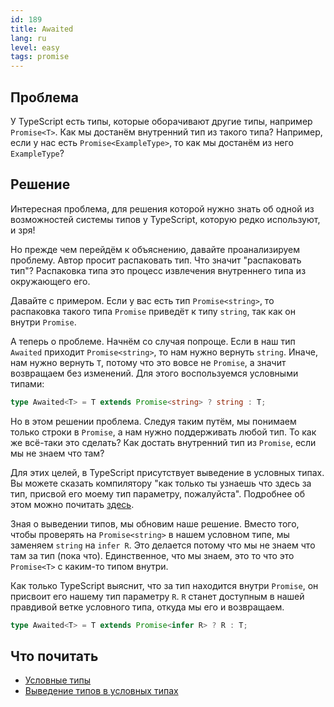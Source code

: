 ```yaml
---
id: 189
title: Awaited
lang: ru
level: easy
tags: promise
---
```


## Проблема

У TypeScript есть типы, которые оборачивают другие типы, например `Promise<T>`.
Как мы достанём внутренний тип из такого типа?
Например, если у нас есть `Promise<ExampleType>`, то как мы достанём из него `ExampleType`?

## Решение

Интересная проблема, для решения которой нужно знать об одной из возможностей системы типов у TypeScript, которую редко используют, и зря!

Но прежде чем перейдём к объяснению, давайте проанализируем проблему.
Автор просит распаковать тип.
Что значит "распаковать тип"?
Распаковка типа это процесс извлечения внутреннего типа из окружающего его.

Давайте с примером.
Если у вас есть тип `Promise<string>`, то распаковка такого типа `Promise` приведёт к типу `string`, так как он внутри `Promise`.

А теперь о проблеме.
Начнём со случая попроще.
Если в наш тип `Awaited` приходит `Promise<string>`, то нам нужно вернуть `string`.
Иначе, нам нужно вернуть `T`, потому что это вовсе не `Promise`, а значит возвращаем без изменений.
Для этого воспользуемся условными типами:

```typescript
type Awaited<T> = T extends Promise<string> ? string : T;
```

Но в этом решении проблема.
Следуя таким путём, мы понимаем только строки в `Promise`, а нам нужно поддерживать любой тип.
То как же всё-таки это сделать?
Как достать внутренний тип из `Promise`, если мы не знаем что там?

Для этих целей, в TypeScript присутствует выведение в условных типах.
Вы можете сказать компилятору "как только ты узнаешь что здесь за тип, присвой его моему тип параметру, пожалуйста".
Подробнее об этом можно почитать [здесь](https://www.typescriptlang.org/docs/handbook/release-notes/typescript-2-8.html#type-inference-in-conditional-types).

Зная о выведении типов, мы обновим наше решение.
Вместо того, чтобы проверять на `Promise<string>` в нашем условном типе, мы заменяем `string` на `infer R`.
Это делается потому что мы не знаем что там за тип (пока что).
Единственное, что мы знаем, это то что это `Promise<T>` с каким-то типом внутри.

Как только TypeScript выяснит, что за тип находится внутри `Promise`, он присвоит его нашему тип параметру `R`.
`R` станет доступным в нашей правдивой ветке условного типа, откуда мы его и возвращаем.

```typescript
type Awaited<T> = T extends Promise<infer R> ? R : T;
```

## Что почитать

- [Условные типы](https://www.typescriptlang.org/docs/handbook/2/conditional-types.html)
- [Выведение типов в условных типах](https://www.typescriptlang.org/docs/handbook/2/conditional-types.html#inferring-within-conditional-types)
